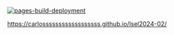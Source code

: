 [![pages-build-deployment](https://github.com/carlossssssssssssssssss/lsel2024-02/actions/workflows/pages/pages-build-deployment/badge.svg)](https://github.com/carlossssssssssssssssss/lsel2024-02/actions/workflows/pages/pages-build-deployment) 

https://carlossssssssssssssssss.github.io/lsel2024-02/
